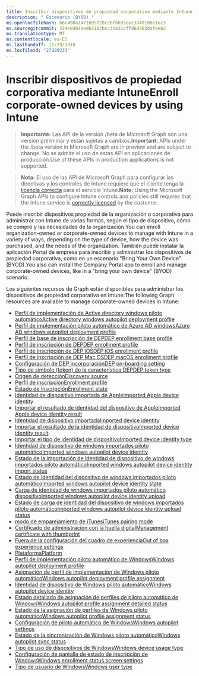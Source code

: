 ```yaml
---
title: Inscribir dispositivos de propiedad corporativa mediante Intune
description: " Escenario (BYOD)."
ms.openlocfilehash: b6c498a1471b95f28c26fb035eec3349108e1ec3
ms.sourcegitcommit: 334e84b4aed63162bcc31831cffd6d363dafee02
ms.translationtype: MT
ms.contentlocale: es-ES
ms.lasthandoff: 11/29/2018
ms.locfileid: "27089233"
---
```

# <a name="enroll-corporate-owned-devices-by-using-intune"></a><span data-ttu-id="ba0f2-103">Inscribir dispositivos de propiedad corporativa mediante Intune</span><span class="sxs-lookup"><span data-stu-id="ba0f2-103">Enroll corporate-owned devices by using Intune</span></span>

> <span data-ttu-id="ba0f2-104">**Importante:** Las API de la versión /beta de Microsoft Graph son una versión preliminar y están sujetas a cambios.</span><span class="sxs-lookup"><span data-stu-id="ba0f2-104">**Important:** APIs under the /beta version in Microsoft Graph are in preview and are subject to change.</span></span> <span data-ttu-id="ba0f2-105">No se admite el uso de estas API en aplicaciones de producción.</span><span class="sxs-lookup"><span data-stu-id="ba0f2-105">Use of these APIs in production applications is not supported.</span></span>

> <span data-ttu-id="ba0f2-106">**Nota:** El uso de las API de Microsoft Graph para configurar las directivas y los controles de Intune requiere que el cliente tenga la [licencia correcta](https://www.microsoft.com/en-us/cloud-platform/microsoft-intune-pricing) para el servicio Intune.</span><span class="sxs-lookup"><span data-stu-id="ba0f2-106">**Note:** Using the Microsoft Graph APIs to configure Intune controls and policies still requires that the Intune service is [correctly licensed](https://www.microsoft.com/en-us/cloud-platform/microsoft-intune-pricing) by the customer.</span></span>

<span data-ttu-id="ba0f2-107">Puede inscribir dispositivos propiedad de la organización o corporativa para administrar con Intune de varias formas, según el tipo de dispositivo, cómo se compró y las necesidades de la organización.</span><span class="sxs-lookup"><span data-stu-id="ba0f2-107">You can enroll organization-owned or corporate-owned devices to manage with Intune in a variety of ways, depending on the type of device, how the device was purchased, and the needs of the organization.</span></span> <span data-ttu-id="ba0f2-108">También puede instalar la aplicación Portal de empresa para inscribir y administrar los dispositivos de propiedad corporativa, como en un escenario "Bring Your Own Device" (BYOD).</span><span class="sxs-lookup"><span data-stu-id="ba0f2-108">You also can install the Company Portal app to enroll and manage corporate-owned devices, like in a "bring your own device" (BYOD) scenario.</span></span>

<span data-ttu-id="ba0f2-109">Los siguientes recursos de Graph están disponibles para administrar los dispositivos de propiedad corporativa en Intune:</span><span class="sxs-lookup"><span data-stu-id="ba0f2-109">The following Graph resources are available to manage corporate-owned devices in Intune:</span></span>

- [<span data-ttu-id="ba0f2-110">Perfil de implementación de Active directory windows piloto automático</span><span class="sxs-lookup"><span data-stu-id="ba0f2-110">Active directory windows autopilot deployment profile</span></span>](intune-enrollment-activedirectorywindowsautopilotdeploymentprofile.md)
- [<span data-ttu-id="ba0f2-111">Perfil de implementación piloto automático de Azure AD windows</span><span class="sxs-lookup"><span data-stu-id="ba0f2-111">Azure AD windows autopilot deployment profile</span></span>](intune-enrollment-azureadwindowsautopilotdeploymentprofile.md)
- [<span data-ttu-id="ba0f2-112">Perfil de base de inscripción de DEP</span><span class="sxs-lookup"><span data-stu-id="ba0f2-112">DEP enrollment base profile</span></span>](intune-enrollment-depenrollmentbaseprofile.md)
- [<span data-ttu-id="ba0f2-113">Perfil de inscripción de DEP</span><span class="sxs-lookup"><span data-stu-id="ba0f2-113">DEP enrollment profile</span></span>](intune-enrollment-depenrollmentprofile.md)
- [<span data-ttu-id="ba0f2-114">Perfil de inscripción de DEP iOS</span><span class="sxs-lookup"><span data-stu-id="ba0f2-114">DEP iOS enrollment profile</span></span>](intune-enrollment-depiosenrollmentprofile.md)
- [<span data-ttu-id="ba0f2-115">Perfil de inscripción de DEP Mac OS</span><span class="sxs-lookup"><span data-stu-id="ba0f2-115">DEP macOS enrollment profile</span></span>](intune-enrollment-depmacosenrollmentprofile.md)
- [<span data-ttu-id="ba0f2-116">Configuración de DEP incorporación</span><span class="sxs-lookup"><span data-stu-id="ba0f2-116">DEP on-boarding setting</span></span>](intune-enrollment-deponboardingsetting.md)
- [<span data-ttu-id="ba0f2-117">Tipo de símbolo (token) de la característica DEP</span><span class="sxs-lookup"><span data-stu-id="ba0f2-117">DEP token type</span></span>](intune-enrollment-deptokentype.md)
- [<span data-ttu-id="ba0f2-118">Origen de detección</span><span class="sxs-lookup"><span data-stu-id="ba0f2-118">Discovery source</span></span>](intune-enrollment-discoverysource.md)
- [<span data-ttu-id="ba0f2-119">Perfil de inscripción</span><span class="sxs-lookup"><span data-stu-id="ba0f2-119">Enrollment profile</span></span>](intune-enrollment-enrollmentprofile.md)
- [<span data-ttu-id="ba0f2-120">Estado de inscripción</span><span class="sxs-lookup"><span data-stu-id="ba0f2-120">Enrollment state</span></span>](intune-enrollment-enrollmentstate.md)
- [<span data-ttu-id="ba0f2-121">Identidad de dispositivo importada de Apple</span><span class="sxs-lookup"><span data-stu-id="ba0f2-121">Imported Apple device identity</span></span>](intune-enrollment-importedappledeviceidentity.md)
- [<span data-ttu-id="ba0f2-122">Importar el resultado de identidad del dispositivo de Apple</span><span class="sxs-lookup"><span data-stu-id="ba0f2-122">Imported Apple device identity result</span></span>](intune-enrollment-importedappledeviceidentityresult.md)
- [<span data-ttu-id="ba0f2-123">Identidad de dispositivo importada</span><span class="sxs-lookup"><span data-stu-id="ba0f2-123">Imported device identity</span></span>](intune-enrollment-importeddeviceidentity.md)
- [<span data-ttu-id="ba0f2-124">Importar el resultado de la identidad de dispositivo</span><span class="sxs-lookup"><span data-stu-id="ba0f2-124">Imported device identity result</span></span>](intune-enrollment-importeddeviceidentityresult.md)
- [<span data-ttu-id="ba0f2-125">Importar el tipo de identidad de dispositivo</span><span class="sxs-lookup"><span data-stu-id="ba0f2-125">Imported device identity type</span></span>](intune-enrollment-importeddeviceidentitytype.md)
- [<span data-ttu-id="ba0f2-126">Identidad de dispositivo de windows importados piloto automático</span><span class="sxs-lookup"><span data-stu-id="ba0f2-126">Imported windows autopilot device identity</span></span>](intune-enrollment-importedwindowsautopilotdeviceidentity.md)
- [<span data-ttu-id="ba0f2-127">Estado de la importación de identidad de dispositivo de windows importados piloto automático</span><span class="sxs-lookup"><span data-stu-id="ba0f2-127">Imported windows autopilot device identity import status</span></span>](intune-enrollment-importedwindowsautopilotdeviceidentityimportstatus.md)
- [<span data-ttu-id="ba0f2-128">Estado de identidad del dispositivo de windows importados piloto automático</span><span class="sxs-lookup"><span data-stu-id="ba0f2-128">Imported windows autopilot device identity state</span></span>](intune-enrollment-importedwindowsautopilotdeviceidentitystate.md)
- [<span data-ttu-id="ba0f2-129">Carga de identidad de windows importados piloto automático dispositivo</span><span class="sxs-lookup"><span data-stu-id="ba0f2-129">Imported windows autopilot device identity upload</span></span>](intune-enrollment-importedwindowsautopilotdeviceidentityupload.md)
- [<span data-ttu-id="ba0f2-130">Estado de carga de identidad del dispositivo de windows importados piloto automático</span><span class="sxs-lookup"><span data-stu-id="ba0f2-130">Imported windows autopilot device identity upload status</span></span>](intune-enrollment-importedwindowsautopilotdeviceidentityuploadstatus.md)
- [<span data-ttu-id="ba0f2-131">modo de emparejamiento de iTunes</span><span class="sxs-lookup"><span data-stu-id="ba0f2-131">iTunes pairing mode</span></span>](intune-enrollment-itunespairingmode.md)
- [<span data-ttu-id="ba0f2-132">Certificado de administración con la huella digital</span><span class="sxs-lookup"><span data-stu-id="ba0f2-132">Management certificate with thumbprint</span></span>](intune-enrollment-managementcertificatewiththumbprint.md)
- [<span data-ttu-id="ba0f2-133">Fuera de la configuración del cuadro de experiencia</span><span class="sxs-lookup"><span data-stu-id="ba0f2-133">Out of box experience settings</span></span>](intune-enrollment-outofboxexperiencesettings.md)
- [<span data-ttu-id="ba0f2-134">Plataforma</span><span class="sxs-lookup"><span data-stu-id="ba0f2-134">Platform</span></span>](intune-enrollment-platform.md)
- [<span data-ttu-id="ba0f2-135">Perfil de implementación piloto automático de Windows</span><span class="sxs-lookup"><span data-stu-id="ba0f2-135">Windows autopilot deployment profile</span></span>](intune-enrollment-windowsautopilotdeploymentprofile.md)
- [<span data-ttu-id="ba0f2-136">Asignación de perfil de implementación de Windows piloto automático</span><span class="sxs-lookup"><span data-stu-id="ba0f2-136">Windows autopilot deployment profile assignment</span></span>](intune-enrollment-windowsautopilotdeploymentprofileassignment.md)
- [<span data-ttu-id="ba0f2-137">Identidad de dispositivo de Windows piloto automático</span><span class="sxs-lookup"><span data-stu-id="ba0f2-137">Windows autopilot device identity</span></span>](intune-enrollment-windowsautopilotdeviceidentity.md)
- [<span data-ttu-id="ba0f2-138">Estado detallado de asignación de perfiles de piloto automático de Windows</span><span class="sxs-lookup"><span data-stu-id="ba0f2-138">Windows autopilot profile assignment detailed status</span></span>](intune-enrollment-windowsautopilotprofileassignmentdetailedstatus.md)
- [<span data-ttu-id="ba0f2-139">Estado de la asignación de perfiles de Windows piloto automático</span><span class="sxs-lookup"><span data-stu-id="ba0f2-139">Windows autopilot profile assignment status</span></span>](intune-enrollment-windowsautopilotprofileassignmentstatus.md)
- [<span data-ttu-id="ba0f2-140">Configuración de piloto automático de Windows</span><span class="sxs-lookup"><span data-stu-id="ba0f2-140">Windows autopilot settings</span></span>](intune-enrollment-windowsautopilotsettings.md)
- [<span data-ttu-id="ba0f2-141">Estado de la sincronización de Windows piloto automático</span><span class="sxs-lookup"><span data-stu-id="ba0f2-141">Windows autopilot sync status</span></span>](intune-enrollment-windowsautopilotsyncstatus.md)
- [<span data-ttu-id="ba0f2-142">Tipo de uso de dispositivos de Windows</span><span class="sxs-lookup"><span data-stu-id="ba0f2-142">Windows device usage type</span></span>](intune-enrollment-windowsdeviceusagetype.md)
- [<span data-ttu-id="ba0f2-143">Configuración de pantalla de estado de inscripción de Windows</span><span class="sxs-lookup"><span data-stu-id="ba0f2-143">Windows enrollment status screen settings</span></span>](intune-enrollment-windowsenrollmentstatusscreensettings.md)
- [<span data-ttu-id="ba0f2-144">Tipo de usuario de Windows</span><span class="sxs-lookup"><span data-stu-id="ba0f2-144">Windows user type</span></span>](intune-enrollment-windowsusertype.md)
